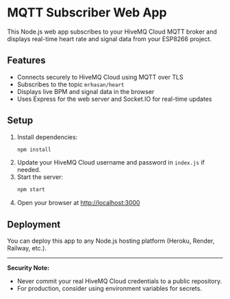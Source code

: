 # MQTT Subscriber Web App

This Node.js web app subscribes to your HiveMQ Cloud MQTT broker and displays real-time heart rate and signal data from your ESP8266 project.

## Features
- Connects securely to HiveMQ Cloud using MQTT over TLS
- Subscribes to the topic `mrhasan/heart`
- Displays live BPM and signal data in the browser
- Uses Express for the web server and Socket.IO for real-time updates

## Setup
1. Install dependencies:
   ```bash
   npm install
   ```
2. Update your HiveMQ Cloud username and password in `index.js` if needed.
3. Start the server:
   ```bash
   npm start
   ```
4. Open your browser at [http://localhost:3000](http://localhost:3000)

## Deployment
You can deploy this app to any Node.js hosting platform (Heroku, Render, Railway, etc.).

---

**Security Note:**
- Never commit your real HiveMQ Cloud credentials to a public repository.
- For production, consider using environment variables for secrets.
